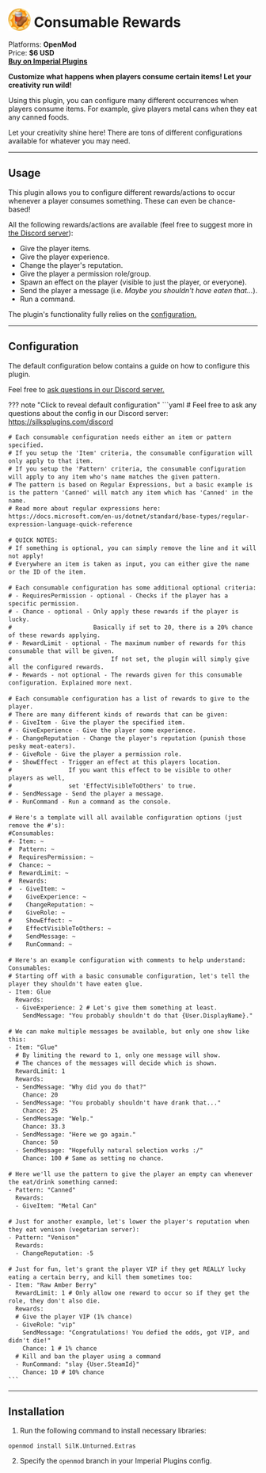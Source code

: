 # <img src="/assets/images/plugins/consumable-rewards/logo.png" width="45" style="vertical-align: bottom;"/> Consumable Rewards

Platforms: **OpenMod**  
Price: **$6 USD**  
**[Buy on Imperial Plugins](https://imperialplugins.com/Unturned/Products/Consumable-Rewards)**

**Customize what happens when players consume certain items! Let your creativity run wild!**

Using this plugin, you can configure many different occurrences when players consume items. For example, give players metal cans when they eat any canned foods.

Let your creativity shine here! There are tons of different configurations available for whatever you may need.

***

## Usage

This plugin allows you to configure different rewards/actions to occur whenever a player consumes something. These can even be chance-based!

All the following rewards/actions are available (feel free to suggest more in [the Discord server](https://discord.gg/bNMKHPa)):

- Give the player items.
- Give the player experience.
- Change the player's reputation.
- Give the player a permission role/group.
- Spawn an effect on the player (visible to just the player, or everyone).
- Send the player a message (i.e. *Maybe you shouldn't have eaten that...*).
- Run a command.

The plugin's functionality fully relies on the [configuration.](#Configuration)

***

## Configuration

The default configuration below contains a guide on how to configure this plugin.

Feel free to [ask questions in our Discord server.](https://silksplugins.com/discord)

??? note "Click to reveal default configuration"
    ```yaml
    # Feel free to ask any questions about the config in our Discord server: https://silksplugins.com/discord

    # Each consumable configuration needs either an item or pattern specified.
    # If you setup the 'Item' criteria, the consumable configuration will only apply to that item.
    # If you setup the 'Pattern' criteria, the consumable configuration will apply to any item who's name matches the given pattern.
    # The pattern is based on Regular Expressions, but a basic example is is the pattern 'Canned' will match any item which has 'Canned' in the name.
    # Read more about regular expressions here: https://docs.microsoft.com/en-us/dotnet/standard/base-types/regular-expression-language-quick-reference

    # QUICK NOTES:
    # If something is optional, you can simply remove the line and it will not apply!
    # Everywhere an item is taken as input, you can either give the name or the ID of the item.

    # Each consumable configuration has some additional optional criteria:
    # - RequiresPermission - optional - Checks if the player has a specific permission.
    # - Chance - optional - Only apply these rewards if the player is lucky.
    #                       Basically if set to 20, there is a 20% chance of these rewards applying.
    # - RewardLimit - optional - The maximum number of rewards for this consumable that will be given.
    #                            If not set, the plugin will simply give all the configured rewards.
    # - Rewards - not optional - The rewards given for this consumable configuration. Explained more next.

    # Each consumable configuration has a list of rewards to give to the player.
    # There are many different kinds of rewards that can be given:
    # - GiveItem - Give the player the specified item.
    # - GiveExperience - Give the player some experience.
    # - ChangeReputation - Change the player's reputation (punish those pesky meat-eaters).
    # - GiveRole - Give the player a permission role.
    # - ShowEffect - Trigger an effect at this players location.
    #                If you want this effect to be visible to other players as well,
    #                set 'EffectVisibleToOthers' to true.
    # - SendMessage - Send the player a message.
    # - RunCommand - Run a command as the console.

    # Here's a template will all available configuration options (just remove the #'s):
    #Consumables:
    #- Item: ~
    #  Pattern: ~
    #  RequiresPermission: ~
    #  Chance: ~
    #  RewardLimit: ~
    #  Rewards:
    #  - GiveItem: ~
    #    GiveExperience: ~
    #    ChangeReputation: ~
    #    GiveRole: ~
    #    ShowEffect: ~
    #    EffectVisibleToOthers: ~
    #    SendMessage: ~
    #    RunCommand: ~

    # Here's an example configuration with comments to help understand:
    Consumables:
    # Starting off with a basic consumable configuration, let's tell the player they shouldn't have eaten glue.
    - Item: Glue
      Rewards:
      - GiveExperience: 2 # Let's give them something at least.
        SendMessage: "You probably shouldn't do that {User.DisplayName}."

    # We can make multiple messages be available, but only one show like this:
    - Item: "Glue"
      # By limiting the reward to 1, only one message will show.
      # The chances of the messages will decide which is shown.
      RewardLimit: 1
      Rewards:
      - SendMessage: "Why did you do that?"
        Chance: 20
      - SendMessage: "You probably shouldn't have drank that..."
        Chance: 25
      - SendMessage: "Welp."
        Chance: 33.3
      - SendMessage: "Here we go again."
        Chance: 50
      - SendMessage: "Hopefully natural selection works :/"
        Chance: 100 # Same as setting no chance.

    # Here we'll use the pattern to give the player an empty can whenever the eat/drink something canned:
    - Pattern: "Canned"
      Rewards:
      - GiveItem: "Metal Can"

    # Just for another example, let's lower the player's reputation when they eat venison (vegetarian server):
    - Pattern: "Venison"
      Rewards:
      - ChangeReputation: -5

    # Just for fun, let's grant the player VIP if they get REALLY lucky eating a certain berry, and kill them sometimes too:
    - Item: "Raw Amber Berry"
      RewardLimit: 1 # Only allow one reward to occur so if they get the role, they don't also die.
      Rewards:
      # Give the player VIP (1% chance)
      - GiveRole: "vip"
        SendMessage: "Congratulations! You defied the odds, got VIP, and didn't die!"
        Chance: 1 # 1% chance
      # Kill and ban the player using a command
      - RunCommand: "slay {User.SteamId}"
        Chance: 10 # 10% chance
    ```

***

## Installation

1. Run the following command to install necessary libraries:
  ```
  openmod install SilK.Unturned.Extras
  ```

2. Specify the `openmod` branch in your Imperial Plugins config.
